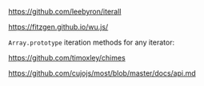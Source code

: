 

https://github.com/leebyron/iterall

https://fitzgen.github.io/wu.js/


`Array.prototype` iteration methods for any iterator:

https://github.com/timoxley/chimes


https://github.com/cujojs/most/blob/master/docs/api.md